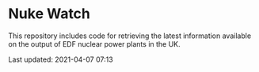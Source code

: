 # Nuke Watch

This repository includes code for retrieving the latest information available on the output of EDF nuclear power plants in the UK.

Last updated: 2021-04-07 07:13